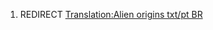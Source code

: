 1.  REDIRECT [Translation:Alien origins txt/pt
    BR](Translation:Alien_origins_txt/pt_BR "wikilink")
